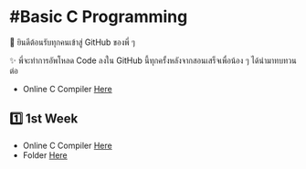 
# #Basic C Programming

💖 ยินดีต้อนรับทุกคนเข้าสู่ GitHub ของพี่ ๆ

✨ พี่จะทำการอัพโหลด Code ลงใน GitHub นี้ทุกครั้งหลังจากสอนเสร็จเพื่อน้อง ๆ ได้นำมาทบทวนต่อ

 - Online C Compiler [Here](https://www.onlinegdb.com/online_c_compiler)


## 1️⃣ 1st Week

 - Online C Compiler [Here](https://www.onlinegdb.com/online_c_compiler)
 - Folder [Here](https://github.com/copter4310s/posn/tree/e8eae4602ce00102bf2fe05f9dcf095f84854a05/1st)
